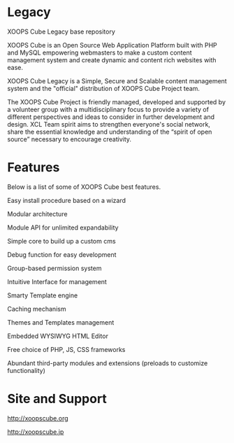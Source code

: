 Legacy
======

XOOPS Cube Legacy base repository

XOOPS Cube is an Open Source Web Application Platform built with PHP and MySQL empowering webmasters to make a custom content management system and create dynamic and content rich websites with ease.

XOOPS Cube Legacy is a Simple, Secure and Scalable content management system and the "official" distribution of XOOPS Cube Project team.

The XOOPS Cube Project is friendly managed, developed and supported by a volunteer group with a multidisciplinary focus to provide a variety of different perspectives and ideas to consider in further development and design. XCL Team spirit  aims to strengthen everyone's social network, share the essential knowledge and understanding of the “spirit of open source” necessary to encourage creativity.


Features
====

Below is a list of some of XOOPS Cube best features.

Easy install procedure based on a wizard

Modular architecture

Module API for unlimited expandability

Simple core to build up a custom cms

Debug function for easy development

Group-based permission system

Intuitive Interface for management

Smarty Template engine

Caching mechanism

Themes and Templates management

Embedded WYSIWYG HTML Editor

Free choice of PHP, JS, CSS frameworks

Abundant third-party modules and extensions (preloads to customize functionality)


Site and Support
=====

http://xoopscube.org

http://xoopscube.jp